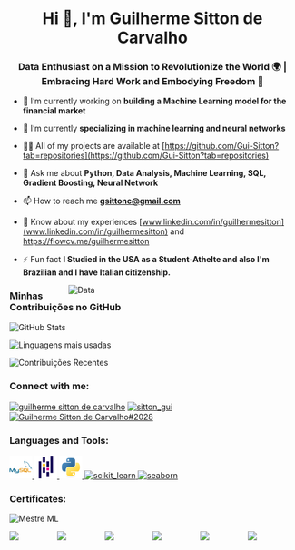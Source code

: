 
<h1 align="center">Hi 👋, I'm Guilherme Sitton de Carvalho</h1>
<h3 align="center">Data Enthusiast on a Mission to Revolutionize the World 🌍 | Embracing Hard Work and Embodying Freedom 🚀</h3>



- 🔭 I’m currently working on **building a Machine Learning model for the financial market**

- 🌱 I’m currently **specializing in machine learning and neural networks**

- 👨‍💻 All of my projects are available at [https://github.com/Gui-Sitton?tab=repositories](https://github.com/Gui-Sitton?tab=repositories)

- 💬 Ask me about **Python, Data Analysis, Machine Learning, SQL, Gradient Boosting, Neural Network**

- 📫 How to reach me **gsittonc@gmail.com**

- 📄 Know about my experiences [www.linkedin.com/in/guilhermesitton](www.linkedin.com/in/guilhermesitton) and https://flowcv.me/guilhermesitton

- ⚡ Fun fact **I Studied in the USA as a Student-Athelte and also I'm Brazilian and I have Italian citizenship.**
<img align="right" alt="Data" width="400" src="https://i.pinimg.com/originals/8b/35/fe/8b35fef55fba1a201c9c7a11d3ec3d64.gif">
<h3 align="left">Minhas Contribuições no GitHub</h3>

![GitHub Stats](https://github-readme-stats.vercel.app/api?username=Gui-Sitton&show_icons=true&theme=radical)

![Linguagens mais usadas](https://github-readme-stats.vercel.app/api/top-langs/?username=Gui-Sitton&layout=compact&theme=radical)

![Contribuições Recentes](https://github-readme-streak-stats.herokuapp.com/?user=Gui-Sitton&theme=radical)


<h3 align="left">Connect with me:</h3>
<p align="left">
<a href="https://linkedin.com/in/guilherme sitton de carvalho" target="blank"><img align="center" src="https://raw.githubusercontent.com/rahuldkjain/github-profile-readme-generator/master/src/images/icons/Social/linked-in-alt.svg" alt="guilherme sitton de carvalho" height="30" width="40" /></a>
<a href="https://instagram.com/sitton_gui" target="blank"><img align="center" src="https://raw.githubusercontent.com/rahuldkjain/github-profile-readme-generator/master/src/images/icons/Social/instagram.svg" alt="sitton_gui" height="30" width="40" /></a>
<a href="https://discord.gg/Guilherme Sitton de Carvalho#2028" target="blank"><img align="center" src="https://raw.githubusercontent.com/rahuldkjain/github-profile-readme-generator/master/src/images/icons/Social/discord.svg" alt="Guilherme Sitton de Carvalho#2028" height="30" width="40" /></a>
</p>

<h3 align="left">Languages and Tools:</h3>
<p align="left">  <a href="https://www.mysql.com/" target="_blank" rel="noreferrer"> <img src="https://raw.githubusercontent.com/devicons/devicon/master/icons/mysql/mysql-original-wordmark.svg" alt="mysql" width="40" height="40"/> </a> <a href="https://pandas.pydata.org/" target="_blank" rel="noreferrer"> <img src="https://raw.githubusercontent.com/devicons/devicon/2ae2a900d2f041da66e950e4d48052658d850630/icons/pandas/pandas-original.svg" alt="pandas" width="40" height="40"/> </a> <a href="https://www.python.org" target="_blank" rel="noreferrer"> <img src="https://raw.githubusercontent.com/devicons/devicon/master/icons/python/python-original.svg" alt="python" width="40" height="40"/> </a> <a href="https://scikit-learn.org/" target="_blank" rel="noreferrer"> <img src="https://upload.wikimedia.org/wikipedia/commons/0/05/Scikit_learn_logo_small.svg" alt="scikit_learn" width="40" height="40"/> </a> <a href="https://seaborn.pydata.org/" target="_blank" rel="noreferrer"> <img src="https://seaborn.pydata.org/_images/logo-mark-lightbg.svg" alt="seaborn" width="40" height="40"/> </a> </p>

<h3 align="left">Certificates:</h3>
<p align="left"> <img width="300" alt="Mestre ML" src="https://github.com/Gui-Sitton/Gui-Sitton/assets/132395003/2ddfcc60-42ca-4531-bb53-ae3ce0c24320">
<div style="display: flex; justify-content: space-between;">
  <img src="https://github.com/Gui-Sitton/Gui-Sitton/assets/132395003/16dec2af-4c85-457a-b8ca-0eb410435713" width="300">
  <img src="https://github.com/Gui-Sitton/Gui-Sitton/assets/132395003/6dbe27e9-38e4-4806-8053-627944f4dc8e" width="300">
  <img src="https://github.com/Gui-Sitton/Gui-Sitton/assets/132395003/3808bb7a-346a-44d6-926b-b9440e9bb4e5" width="300">
  <img src="https://github.com/Gui-Sitton/Gui-Sitton/assets/132395003/3808bb7a-346a-44d6-926b-b9440e9bb4e5" width="300">
  <img src="https://github.com/Gui-Sitton/Gui-Sitton/assets/132395003/94b76ce6-22c7-450f-ab68-d99c5804c383" width="300">
  <img src="https://github.com/Gui-Sitton/Gui-Sitton/assets/132395003/24c0bcd5-725b-43d4-8746-8356afaa4ac7" width="300">
</div>

